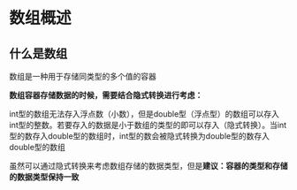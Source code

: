 # 数组概述

## 什么是数组

数组是一种用于存储同类型的多个值的容器

**数组容器存储数据的时候，需要结合隐式转换进行考虑：**

int型的数组无法存入浮点数（小数），但是double型（浮点型）的数组可以存入int型的整数。若要存入的数据是小于数组的类型的即可以存入（隐式转换）。当int型的数存入double型的数组时，int型的数会被隐式转换为double型的数存入double型的数组

虽然可以通过隐式转换来考虑数组存储的数据类型，但是**建议：容器的类型和存储的数据类型保持一致**
